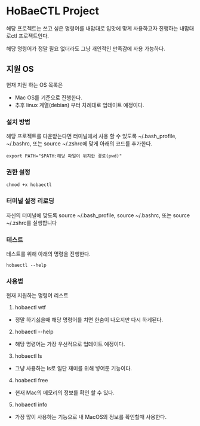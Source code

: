 # HoBaeCTL Project
해당 프로젝트는 쓰고 싶은 명령어를 내맘대로 입맛에 맞게 사용하고자 진행하는 내맘대로ctl 프로젝트인다.

해당 명령어가 정말 필요 없더라도 그냥 개인적인 만족감에 사용 가능하다.

## 지원 OS
현재 지원 하는 OS 목록은
- Mac OS를 기준으로 진행한다.
- 추후 linux 계열(debian) 부터 차례대로 업데이트 예정이다.

### 설치 방법
해당 프로젝트를 다운받는다면 터미널에서 사용 할 수 있도록 
~/.bash_profile, ~/.bashrc, 또는 source ~/.zshrc에 맞게 아래의 코드를 추가한다.

```
export PATH="$PATH:해당 파일이 위치한 경로(pwd)"
```

### 권한 설정
```
chmod +x hobaectl
```

### 터미널 설정 리로딩
자신의 터미널에 맞도록
source ~/.bash_profile, source ~/.bashrc, 또는 source ~/.zshrc를 실행합니다

### 테스트
테스트를 위해 아래의 명령을 진행한다.
```
hobaectl --help
```


### 사용법
현재 지원하는 명령어 리스트
1. hobaectl wtf
- 정말 하기싫을때 해당 명령어를 치면 한숨이 나오지만 다시 하게된다.

2. hobaectl --help
- 해당 명령어는 가장 우선적으로 업데이트 예정이다.

3. hobaectl ls
- 그냥 사용하는 ls로 일단 재미를 위해 넣어둔 기능이다.

4. hoabectl free
- 현재 Mac의 메모리의 정보를 확인 할 수 있다.

5. hobaectl info
- 가장 많이 사용하는 기능으로 내 MacOS의 정보를 확인할때 사용한다.
